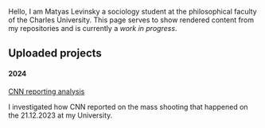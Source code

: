 Hello, I am Matyas Levinsky a sociology student at the philosophical faculty of the Charles University. This page serves to show rendered content from my repositories and is currently a *work in progress*.

## Uploaded projects

#### 2024

[CNN reporting analysis](content/SlerkaProjekt.html)

I investigated how CNN reported on the mass shooting that happened on the 21.12.2023 at my University.
